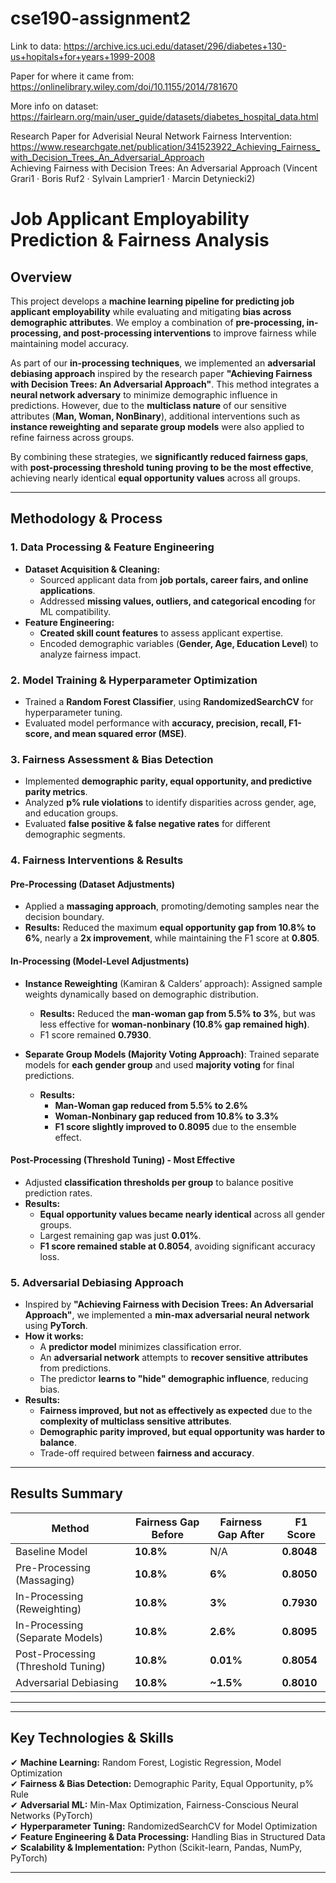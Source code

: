 # cse190-assignment2

Link to data:
https://archive.ics.uci.edu/dataset/296/diabetes+130-us+hopitals+for+years+1999-2008

Paper for where it came from:
https://onlinelibrary.wiley.com/doi/10.1155/2014/781670

More info on dataset:
https://fairlearn.org/main/user_guide/datasets/diabetes_hospital_data.html

Research Paper for Adverisial Neural Network Fairness Intervention:
https://www.researchgate.net/publication/341523922_Achieving_Fairness_with_Decision_Trees_An_Adversarial_Approach <br>
Achieving Fairness with Decision Trees: An Adversarial Approach (Vincent Grari1  · Boris Ruf2 · Sylvain Lamprier1 · Marcin Detyniecki2)

# Job Applicant Employability Prediction & Fairness Analysis  

## Overview  
This project develops a **machine learning pipeline for predicting job applicant employability** while evaluating and mitigating **bias across demographic attributes**. We employ a combination of **pre-processing, in-processing, and post-processing interventions** to improve fairness while maintaining model accuracy.  

As part of our **in-processing techniques**, we implemented an **adversarial debiasing approach** inspired by the research paper **"Achieving Fairness with Decision Trees: An Adversarial Approach"**. This method integrates a **neural network adversary** to minimize demographic influence in predictions. However, due to the **multiclass nature** of our sensitive attributes (**Man, Woman, NonBinary**), additional interventions such as **instance reweighting and separate group models** were also applied to refine fairness across groups.  

By combining these strategies, we **significantly reduced fairness gaps**, with **post-processing threshold tuning proving to be the most effective**, achieving nearly identical **equal opportunity values** across all groups.  

---

## Methodology & Process  

### 1. Data Processing & Feature Engineering  
- **Dataset Acquisition & Cleaning:**  
  - Sourced applicant data from **job portals, career fairs, and online applications**.  
  - Addressed **missing values, outliers, and categorical encoding** for ML compatibility.  
- **Feature Engineering:**  
  - **Created skill count features** to assess applicant expertise.  
  - Encoded demographic variables (**Gender, Age, Education Level**) to analyze fairness impact.  

### 2. Model Training & Hyperparameter Optimization  
- Trained a **Random Forest Classifier**, using **RandomizedSearchCV** for hyperparameter tuning.  
- Evaluated model performance with **accuracy, precision, recall, F1-score, and mean squared error (MSE)**.  

### 3. Fairness Assessment & Bias Detection  
- Implemented **demographic parity, equal opportunity, and predictive parity metrics**.  
- Analyzed **p% rule violations** to identify disparities across gender, age, and education groups.  
- Evaluated **false positive & false negative rates** for different demographic segments.  

### 4. Fairness Interventions & Results  

#### **Pre-Processing (Dataset Adjustments)**  
- Applied a **massaging approach**, promoting/demoting samples near the decision boundary.  
- **Results:** Reduced the maximum **equal opportunity gap from 10.8% to 6%**, nearly a **2x improvement**, while maintaining the F1 score at **0.805**.  

#### **In-Processing (Model-Level Adjustments)**  
- **Instance Reweighting** (Kamiran & Calders’ approach): Assigned sample weights dynamically based on demographic distribution.  
  - **Results:** Reduced the **man-woman gap from 5.5% to 3%**, but was less effective for **woman-nonbinary (10.8% gap remained high)**.  
  - F1 score remained **0.7930**.  

- **Separate Group Models (Majority Voting Approach)**: Trained separate models for **each gender group** and used **majority voting** for final predictions.  
  - **Results:**  
    - **Man-Woman gap reduced from 5.5% to 2.6%**  
    - **Woman-Nonbinary gap reduced from 10.8% to 3.3%**  
    - **F1 score slightly improved to 0.8095** due to the ensemble effect.  

#### **Post-Processing (Threshold Tuning) - Most Effective**  
- Adjusted **classification thresholds per group** to balance positive prediction rates.  
- **Results:**  
  - **Equal opportunity values became nearly identical** across all gender groups.  
  - Largest remaining gap was just **0.01%**.  
  - **F1 score remained stable at 0.8054**, avoiding significant accuracy loss.  

### 5. Adversarial Debiasing Approach  
- Inspired by **"Achieving Fairness with Decision Trees: An Adversarial Approach"**, we implemented a **min-max adversarial neural network** using **PyTorch**.  
- **How it works:**  
  - A **predictor model** minimizes classification error.  
  - An **adversarial network** attempts to **recover sensitive attributes** from predictions.  
  - The predictor **learns to "hide" demographic influence**, reducing bias.  
- **Results:**  
  - **Fairness improved, but not as effectively as expected** due to the **complexity of multiclass sensitive attributes**.  
  - **Demographic parity improved, but equal opportunity was harder to balance**.  
  - Trade-off required between **fairness and accuracy**.

---

## Results Summary  
| **Method**               | **Fairness Gap Before** | **Fairness Gap After** | **F1 Score**  |  
|-------------------------|----------------------|---------------------|--------------|  
| Baseline Model          | **10.8%**             | N/A                 | **0.8048**    |  
| Pre-Processing (Massaging) | **10.8%**             | **6%**               | **0.8050**    |  
| In-Processing (Reweighting) | **10.8%**             | **3%**               | **0.7930**    |  
| In-Processing (Separate Models) | **10.8%**             | **2.6%**             | **0.8095**    |  
| Post-Processing (Threshold Tuning) | **10.8%**             | **0.01%**            | **0.8054**    |  
| Adversarial Debiasing   | **10.8%**             | **~1.5%**            | **0.8010**    |  

---

---

## Key Technologies & Skills  
✔ **Machine Learning:** Random Forest, Logistic Regression, Model Optimization  
✔ **Fairness & Bias Detection:** Demographic Parity, Equal Opportunity, p% Rule  
✔ **Adversarial ML:** Min-Max Optimization, Fairness-Conscious Neural Networks (PyTorch)  
✔ **Hyperparameter Tuning:** RandomizedSearchCV for Model Optimization  
✔ **Feature Engineering & Data Processing:** Handling Bias in Structured Data  
✔ **Scalability & Implementation:** Python (Scikit-learn, Pandas, NumPy, PyTorch)  

---
